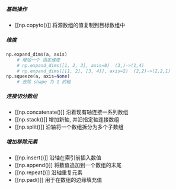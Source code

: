 ##### 基础操作
- [[np.copyto()]]  将源数组的值复制到目标数组中
##### 维度
```python
np.expand_dims(a, axis)
	# 增加一个 指定维度 
	# np.expand_dims([1, 2, 3], axis=0)  (3,)->(1,4)
	# np.expand_dims([[1, 2], [3, 4]], axis=2)  (2,2)->(2,2,1)
np.squeeze(a, axis=None)
	# 去除 shape 为 1 的轴
```
##### 连接切分数组
- [[np.concatenate()]]  沿着现有轴连接一系列数组
- [[np.stack()]]  增加新轴, 并沿指定轴连接数组
- [[np.split()]]  沿轴将一个数组拆分为多个子数组
##### 增加移除元素
- [[np.insert()]]  沿轴在索引前插入数值
- [[np.append()]]  将数值追加到一个数组的末尾
- [[np.repeat()]]  沿轴重复元素
- [[np.pad()]]  用于在数组的边缘填充值